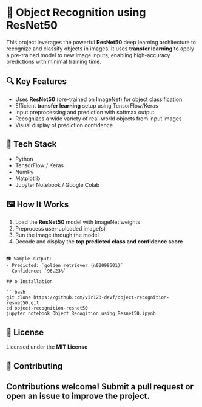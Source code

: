 
# 🧠 Object Recognition using ResNet50

This project leverages the powerful **ResNet50** deep learning architecture to recognize and classify objects in images. It uses **transfer learning** to apply a pre-trained model to new image inputs, enabling high-accuracy predictions with minimal training time.

## 🔍 Key Features

- Uses **ResNet50** (pre-trained on ImageNet) for object classification  
- Efficient **transfer learning** setup using TensorFlow/Keras  
- Input preprocessing and prediction with softmax output  
- Recognizes a wide variety of real-world objects from input images  
- Visual display of prediction confidence  

## 🧠 Tech Stack

- Python  
- TensorFlow / Keras  
- NumPy  
- Matplotlib 
- Jupyter Notebook / Google Colab  

## 🖼️ How It Works

1. Load the **ResNet50** model with ImageNet weights  
2. Preprocess user-uploaded image(s)  
3. Run the image through the model  
4. Decode and display the **top predicted class and confidence score**  


```

📷 Sample output:
- Predicted: `golden retriever (n02099601)`  
- Confidence: `96.23%`

## ⚙️ Installation

```bash
git clone https://github.com/vir123-devf/object-recognition-resnet50.git
cd object-recognition-resnet50
jupyter notebook Object_Recogition_using_Resnet50.ipynb
```
## 📄 License

Licensed under the **MIT License**

## 🤝 Contributing

Contributions welcome! Submit a pull request or open an issue to improve the project.
---
